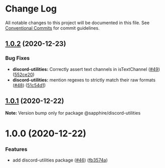 # Change Log

All notable changes to this project will be documented in this file.
See [Conventional Commits](https://conventionalcommits.org) for commit guidelines.

## [1.0.2](https://github.com/sapphire-project/utilities/compare/@sapphire/discord-utilities@1.0.1...@sapphire/discord-utilities@1.0.2) (2020-12-23)

### Bug Fixes

-   **discord-utilities:** Correctly assert text channels in isTextChannel ([#49](https://github.com/sapphire-project/utilities/issues/49)) ([552ce20](https://github.com/sapphire-project/utilities/commit/552ce20605eb35c43b66d5697e21d0e03a2fda82))
-   **discord-utilities:** mention regexes to strictly match their raw formats ([#48](https://github.com/sapphire-project/utilities/issues/48)) ([51c54d1](https://github.com/sapphire-project/utilities/commit/51c54d122f5484aafa58f96e17e75dca635b8b8b))

## [1.0.1](https://github.com/sapphire-project/utilities/compare/@sapphire/discord-utilities@1.0.0...@sapphire/discord-utilities@1.0.1) (2020-12-22)

**Note:** Version bump only for package @sapphire/discord-utilities

# 1.0.0 (2020-12-22)

### Features

-   add discord-utilities package ([#46](https://github.com/sapphire-project/utilities/issues/46)) ([fb3574a](https://github.com/sapphire-project/utilities/commit/fb3574a166e9ce15d47bd8303db85db5ab3093a9))
